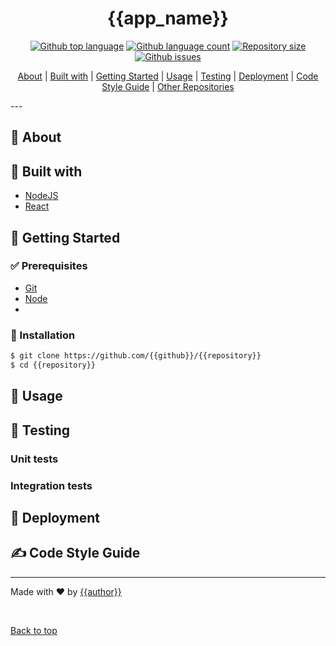 <div align="center">

# {{app_name}}

[![Github top language](https://img.shields.io/github/languages/top/{{github}}/{{repository}}?color=56BEB8)]()
[![Github language count](https://img.shields.io/github/languages/count/{{github}}/{{repository}}?color=56BEB8)]()
[![Repository size](https://img.shields.io/github/repo-size/{{github}}/{{repository}}?color=56BEB8)]()
[![Github issues](https://img.shields.io/github/issues/{{github}}/{{repository}}?color=56BEB8)]()
<!-- [![License](https://img.shields.io/github/license/{{github}}/{{repository}}?color=56BEB8)](/LICENSE) -->
<!-- [![Github forks](https://img.shields.io/github/forks/{{github}}/{{repository}}?color=56BEB8)]() -->
<!-- [![Github stars](https://img.shields.io/github/stars/{{github}}/{{repository}}?color=56BEB8)]() -->

</div>

<!-- Status -->

<!-- <h4 align="center">
	🚧  {{app_name}} 🚀 Under construction...  🚧
</h4>

<hr> -->

<div align="center">

[About](#about)
| [Built with](#built_with)
| [Getting Started](#getting_started)
| [Usage](#usage)
| [Testing](#testing)
| [Deployment](#deployment)
| [Code Style Guide](#code-style-guide)
| [Other Repositories](https://github.com/{{github}})
<!-- | [Screenshots](#screenshots) -->
<!-- | [Live Demo](#live-demo) -->

</div>
---

## :dart: About <a name = "about"></a>

<!-- Describe your project -->

## :rocket: Built with <a name = "built_with"></a>

- [NodeJS](https://nodejs.org/en/)
- [React](https://pt-br.reactjs.org/)
<!--
- [Express](https://expressjs.com/)
- [MongoDB](https://www.mongodb.com/)
- [React Native](https://reactnative.dev/)
- [VueJS](https://vuejs.org/)
- [Expo](https://expo.io/)
- [TypeScript](https://www.typescriptlang.org/)
-->

## 🏁 Getting Started <a name = "getting_started"></a>

### :white_check_mark: Prerequisites <a name = "prerequisites"></a>

- [Git](https://git-scm.com)
- [Node](https://nodejs.org/en/)
-

### :checkered_flag: Installation <a name = "installation"></a>

```bash
$ git clone https://github.com/{{github}}/{{repository}}
$ cd {{repository}}
```
<!--
Install dependencies
```bash
$ yarn
```

Run the project
```bash
$ yarn start
```

The server will initialize in `<http://localhost:3000>`
-->

## 🎈 Usage <a name="usage"></a>

<!-- Add notes about how to use the system. -->

## 🔧 Testing <a name = "testing"></a>

<!-- Explain how to run the automated tests for this system. -->

### Unit tests

<!-- Explain how to run the automated tests for this system.

```
Give an example
```
-->

### Integration tests

<!-- Explain how to run the automated tests for this system.

```
Give an example
```
-->


## 🚀 Deployment <a name = "deployment"></a>

<!-- > Add notes about how to deploy this on a live system. -->

## ✍️ Code Style Guide <a name = "code-style-guide"></a>

<!-- Brief or link to guide -->


<!-- ## Screenshots <a name = "screenshots"></a> -->



<!-- ## Live demo <a name = "live-demo"></a> -->

___

Made with :heart: by <a href="https://github.com/{{github}}" target="_blank">{{author}}</a>

&#xa0;

<a href="#top">Back to top</a>
